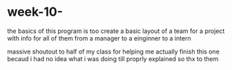 # week-10-

the basics of this program is too create a basic layout of a team for a project with info for all of them from a manager to a einginner to a intern

massive shoutout to half of my class for helping me actually finish this one becaud i had no idea what i was doing till proprly explained so thx to them 
